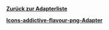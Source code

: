 [**Zurück zur Adapterliste**](/adapterref/adapterliste.md)

[**Icons-addictive-flavour-png-Adapter**](/adapterref/docs/iobroker.icons-addictive-flavour-png/de/README.md)